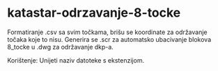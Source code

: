 # katastar-odrzavanje-8-tocke

Formatiranje .csv sa svim točkama, brišu se koordinate za održavanje točaka koje to nisu.
Generira se .scr za automatsko ubacivanje blokova 8_tocke u .dwg za održavanje dkp-a.

Korištenje: 
Unijeti naziv datoteke s ekstenzijom.
